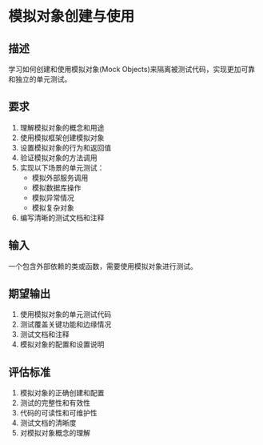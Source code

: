 # 模拟对象创建与使用

## 描述
学习如何创建和使用模拟对象(Mock Objects)来隔离被测试代码，实现更加可靠和独立的单元测试。

## 要求
1. 理解模拟对象的概念和用途
2. 使用模拟框架创建模拟对象
3. 设置模拟对象的行为和返回值
4. 验证模拟对象的方法调用
5. 实现以下场景的单元测试：
   - 模拟外部服务调用
   - 模拟数据库操作
   - 模拟异常情况
   - 模拟复杂对象
6. 编写清晰的测试文档和注释

## 输入
一个包含外部依赖的类或函数，需要使用模拟对象进行测试。

## 期望输出
1. 使用模拟对象的单元测试代码
2. 测试覆盖关键功能和边缘情况
3. 测试文档和注释
4. 模拟对象的配置和设置说明

## 评估标准
1. 模拟对象的正确创建和配置
2. 测试的完整性和有效性
3. 代码的可读性和可维护性
4. 测试文档的清晰度
5. 对模拟对象概念的理解